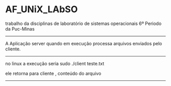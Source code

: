 # AF_UNiX_LAbSO

trabalho da disciplinas de laboratório de sistemas operacionais
6º Periodo da Puc-Minas

________

A Aplicação server quando em execução processa arquivos enviados pelo cliente.

_____

no linux a execução seria
sudo ./client teste.txt

ele retorna para cliente , conteúdo do arquivo 

___
